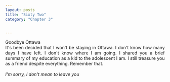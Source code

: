 ```yaml
---
layout: posts
title: "Sixty Two"
category: "Chapter 3"


---
```

<style>
body {
text-align: justify}
</style>

Goodbye Ottawa 
<br>
It's been decided that I won't be staying in Ottawa. I don't know how many days I have left. I don't know where I am going. I shared you a brief summary of my education as a kid to the adolescent I am. I still treasure you as a friend despite everything. Remember that. 
<br>
<br>
*I'm sorry, I don't mean to leave you*